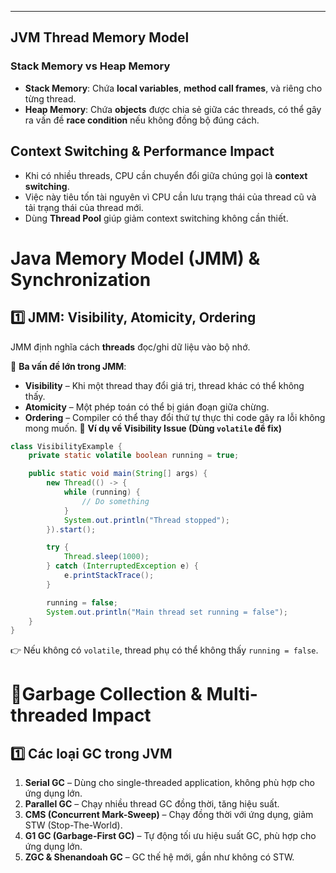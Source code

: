 
---
## **JVM Thread Memory Model**

### **Stack Memory vs Heap Memory**

- **Stack Memory**: Chứa **local variables**, **method call frames**, và riêng cho từng thread.
- **Heap Memory**: Chứa **objects** được chia sẻ giữa các threads, có thể gây ra vấn đề **race condition** nếu không đồng bộ đúng cách.

## **Context Switching & Performance Impact**

- Khi có nhiều threads, CPU cần chuyển đổi giữa chúng gọi là **context switching**.
- Việc này tiêu tốn tài nguyên vì CPU cần lưu trạng thái của thread cũ và tải trạng thái của thread mới.
- Dùng **Thread Pool** giúp giảm context switching không cần thiết.
# **Java Memory Model (JMM) & Synchronization**

## **1️⃣ JMM: Visibility, Atomicity, Ordering**

JMM định nghĩa cách **threads** đọc/ghi dữ liệu vào bộ nhớ.

📌 **Ba vấn đề lớn trong JMM**:

- **Visibility** – Khi một thread thay đổi giá trị, thread khác có thể không thấy.
- **Atomicity** – Một phép toán có thể bị gián đoạn giữa chừng.
- **Ordering** – Compiler có thể thay đổi thứ tự thực thi code gây ra lỗi không mong muốn.
📌 **Ví dụ về Visibility Issue (Dùng `volatile` để fix)**
```java
class VisibilityExample {
    private static volatile boolean running = true;

    public static void main(String[] args) {
        new Thread(() -> {
            while (running) {
                // Do something
            }
            System.out.println("Thread stopped");
        }).start();

        try {
            Thread.sleep(1000);
        } catch (InterruptedException e) {
            e.printStackTrace();
        }

        running = false;
        System.out.println("Main thread set running = false");
    }
}
```
👉 Nếu không có `volatile`, thread phụ có thể không thấy `running = false`.

# **📌Garbage Collection & Multi-threaded Impact**

## **1️⃣ Các loại GC trong JVM**

1. **Serial GC** – Dùng cho single-threaded application, không phù hợp cho ứng dụng lớn.
2. **Parallel GC** – Chạy nhiều thread GC đồng thời, tăng hiệu suất.
3. **CMS (Concurrent Mark-Sweep)** – Chạy đồng thời với ứng dụng, giảm STW (Stop-The-World).
4. **G1 GC (Garbage-First GC)** – Tự động tối ưu hiệu suất GC, phù hợp cho ứng dụng lớn.
5. **ZGC & Shenandoah GC** – GC thế hệ mới, gần như không có STW.